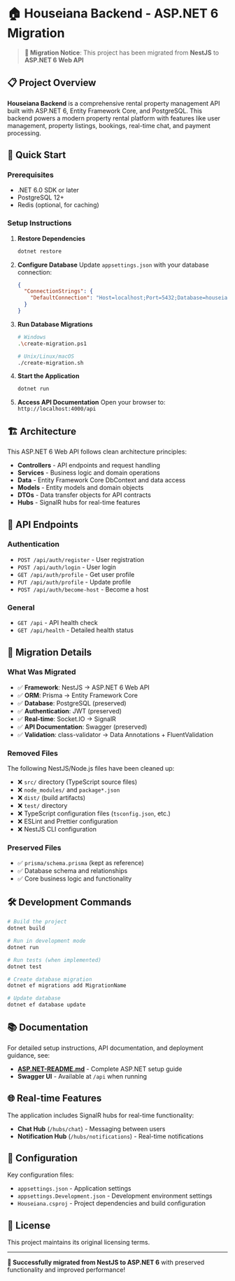 # 🏠 Houseiana Backend - ASP.NET 6 Migration

> **🔄 Migration Notice**: This project has been migrated from **NestJS** to **ASP.NET 6 Web API**

## 📋 Project Overview

**Houseiana Backend** is a comprehensive rental property management API built with ASP.NET 6, Entity Framework Core, and PostgreSQL. This backend powers a modern property rental platform with features like user management, property listings, bookings, real-time chat, and payment processing.

## 🚀 Quick Start

### Prerequisites
- .NET 6.0 SDK or later
- PostgreSQL 12+
- Redis (optional, for caching)

### Setup Instructions

1. **Restore Dependencies**
   ```bash
   dotnet restore
   ```

2. **Configure Database**
   Update `appsettings.json` with your database connection:
   ```json
   {
     "ConnectionStrings": {
       "DefaultConnection": "Host=localhost;Port=5432;Database=houseiana;Username=your_username;Password=your_password"
     }
   }
   ```

3. **Run Database Migrations**
   ```bash
   # Windows
   .\create-migration.ps1

   # Unix/Linux/macOS
   ./create-migration.sh
   ```

4. **Start the Application**
   ```bash
   dotnet run
   ```

5. **Access API Documentation**
   Open your browser to: `http://localhost:4000/api`

## 🏗️ Architecture

This ASP.NET 6 Web API follows clean architecture principles:

- **Controllers** - API endpoints and request handling
- **Services** - Business logic and domain operations
- **Data** - Entity Framework Core DbContext and data access
- **Models** - Entity models and domain objects
- **DTOs** - Data transfer objects for API contracts
- **Hubs** - SignalR hubs for real-time features

## 📡 API Endpoints

### Authentication
- `POST /api/auth/register` - User registration
- `POST /api/auth/login` - User login
- `GET /api/auth/profile` - Get user profile
- `PUT /api/auth/profile` - Update profile
- `POST /api/auth/become-host` - Become a host

### General
- `GET /api` - API health check
- `GET /api/health` - Detailed health status

## 🔄 Migration Details

### What Was Migrated
- ✅ **Framework**: NestJS → ASP.NET 6 Web API
- ✅ **ORM**: Prisma → Entity Framework Core
- ✅ **Database**: PostgreSQL (preserved)
- ✅ **Authentication**: JWT (preserved)
- ✅ **Real-time**: Socket.IO → SignalR
- ✅ **API Documentation**: Swagger (preserved)
- ✅ **Validation**: class-validator → Data Annotations + FluentValidation

### Removed Files
The following NestJS/Node.js files have been cleaned up:
- ❌ `src/` directory (TypeScript source files)
- ❌ `node_modules/` and `package*.json`
- ❌ `dist/` (build artifacts)
- ❌ `test/` directory
- ❌ TypeScript configuration files (`tsconfig.json`, etc.)
- ❌ ESLint and Prettier configuration
- ❌ NestJS CLI configuration

### Preserved Files
- ✅ `prisma/schema.prisma` (kept as reference)
- ✅ Database schema and relationships
- ✅ Core business logic and functionality

## 🛠️ Development Commands

```bash
# Build the project
dotnet build

# Run in development mode
dotnet run

# Run tests (when implemented)
dotnet test

# Create database migration
dotnet ef migrations add MigrationName

# Update database
dotnet ef database update
```

## 📚 Documentation

For detailed setup instructions, API documentation, and deployment guidance, see:
- **[ASP.NET-README.md](ASP.NET-README.md)** - Complete ASP.NET setup guide
- **Swagger UI** - Available at `/api` when running

## 🌐 Real-time Features

The application includes SignalR hubs for real-time functionality:
- **Chat Hub** (`/hubs/chat`) - Messaging between users
- **Notification Hub** (`/hubs/notifications`) - Real-time notifications

## 🔧 Configuration

Key configuration files:
- `appsettings.json` - Application settings
- `appsettings.Development.json` - Development environment settings
- `Houseiana.csproj` - Project dependencies and build configuration

## 📄 License

This project maintains its original licensing terms.

---

**🎉 Successfully migrated from NestJS to ASP.NET 6** with preserved functionality and improved performance!
